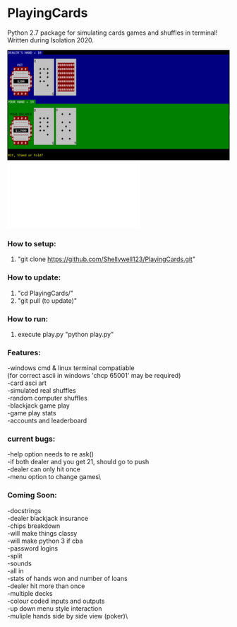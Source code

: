 # PlayingCards
Python 2.7 package for simulating cards games and shuffles in terminal! Written during Isolation 2020.

![screenshot](Images/screenshot.png)
![CPU player stats](Images/CPU_stats.pdf)

### How to setup:
1) "git clone https://github.com/Shellywell123/PlayingCards.git"

### How to update:
1) "cd PlayingCards/"
2) "git pull (to update)"

### How to run:
1) execute play.py
   "python play.py"

### Features:
-windows cmd & linux terminal compatiable\
 (for correct ascii in windows 'chcp 65001' may be required)\
-card asci art\
-simulated real shuffles\
-random computer shuffles\
-blackjack game play\
-game play stats\
-accounts and leaderboard

### current bugs:
-help option needs to re ask()\
-if both dealer and you get 21, should go to push\
-dealer can only hit once\
-menu option to change games\

### Coming Soon:

-docstrings\
-dealer blackjack insurance\
-chips breakdown\
-will make things classy\
-will make python 3 if cba\
-password logins\
-split\
-sounds\
-all in\
-stats of hands won and number of loans\
-dealer hit more than once\
-multiple decks\
-colour coded inputs and outputs\
-up down menu style interaction\
-muliple hands side by side view (poker)\